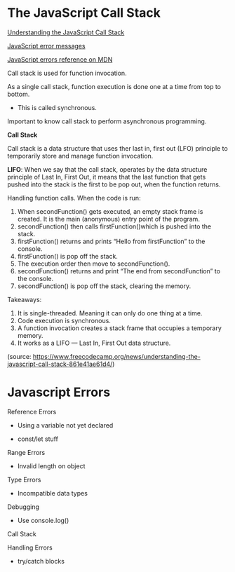 # **The JavaScript Call Stack**

[Understanding the JavaScript Call Stack](https://medium.freecodecamp.org/understanding-the-javascript-call-stack-861e41ae61d4)

[JavaScript error messages](https://codeburst.io/javascript-error-messages-debugging-d23f84f0ae7c)

[JavaScript errors reference on MDN](https://developer.mozilla.org/en-US/docs/Web/JavaScript/Reference/Errors)

Call stack is used for function invocation. 

As a single call stack, function execution is done one at a time from top to bottom.

  - This is called synchronous.

Important to know call stack to perform asynchronous programming.

**Call Stack**

Call stack is a data structure that uses ther last in, first out (LFO) principle to temporarily store and manage function invocation.

**LIFO**: When we say that the call stack, operates by the data structure principle of Last In, First Out, it means that the last function that gets pushed into the stack is the first to be pop out, when the function returns.

Handling function calls. When the code is run:

1. When secondFunction() gets executed, an empty stack frame is created. It is the main (anonymous) entry point of the program.
2. secondFunction() then calls firstFunction()which is pushed into the stack.
3. firstFunction() returns and prints “Hello from firstFunction” to the console.
4. firstFunction() is pop off the stack.
5. The execution order then move to secondFunction().
6. secondFunction() returns and print “The end from secondFunction” to the console.
7. secondFunction() is pop off the stack, clearing the memory.

Takeaways:

1. It is single-threaded. Meaning it can only do one thing at a time.
2. Code execution is synchronous.
3. A function invocation creates a stack frame that occupies a temporary memory.
4. It works as a LIFO — Last In, First Out data structure.

(source: https://www.freecodecamp.org/news/understanding-the-javascript-call-stack-861e41ae61d4/)

# **Javascript Errors**

Reference Errors

- Using a variable not yet declared

- const/let stuff

Range Errors

- Invalid length on object

Type Errors

- Incompatible data types

Debugging

- Use console.log()

Call Stack

Handling Errors

- try/catch blocks